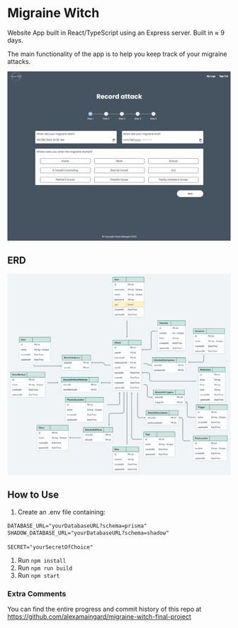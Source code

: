 # Migraine Witch

Website App built in React/TypeScript using an Express server. Built in ≈ 9 days.

The main functionality of the app is to help you keep track of your migraine attacks.

![App Gif](./assets/migraine-witch.gif)

## ERD

![ERD](./assets/ERD.png)

## How to Use

1. Create an .env file containing:
```
DATABASE_URL="yourDatabaseURL?schema=prisma"
SHADOW_DATABASE_URL="yourDatabaseURL?schema=shadow"

SECRET="yourSecretOfChoice"
```

1. Run `npm install`
2. Run `npm run build`
3. Run `npm start`

### Extra Comments
You can find the entire progress and commit history of this repo at https://github.com/alexamaingard/migraine-witch-final-project
